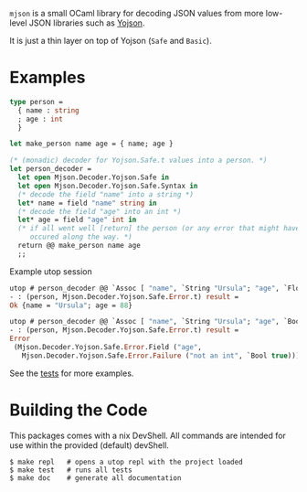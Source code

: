`mjson` is a small OCaml library for decoding JSON values from more low-level 
JSON libraries such as [Yojson](https://github.com/ocaml-community/yojson).

It is just a thin layer on top of Yojson (`Safe` and `Basic`).

# Examples

```ocaml
type person =
  { name : string
  ; age : int
  }

let make_person name age = { name; age }

(* (monadic) decoder for Yojson.Safe.t values into a person. *)
let person_decoder =
  let open Mjson.Decoder.Yojson.Safe in
  let open Mjson.Decoder.Yojson.Safe.Syntax in
  (* decode the field "name" into a string *)
  let* name = field "name" string in
  (* decode the field "age" into an int *)
  let* age = field "age" int in
  (* if all went well [return] the person (or any error that might have
     occured along the way. *)
  return @@ make_person name age
  ;;
```

Example utop session

```ocaml
utop # person_decoder @@ `Assoc [ "name", `String "Ursula"; "age", `Float 88.0];;
- : (person, Mjson.Decoder.Yojson.Safe.Error.t) result =
Ok {name = "Ursula"; age = 88}

utop # person_decoder @@ `Assoc [ "name", `String "Ursula"; "age", `Bool true];;
- : (person, Mjson.Decoder.Yojson.Safe.Error.t) result =
Error
 (Mjson.Decoder.Yojson.Safe.Error.Field ("age",
   Mjson.Decoder.Yojson.Safe.Error.Failure ("not an int", `Bool true)))


```

See the [tests](./test/decoder.ml) for more examples.

# Building the Code

This packages comes with a nix DevShell.  All commands are intended for use 
within the provided (default) devShell.

```shell
$ make repl   # opens a utop repl with the project loaded
$ make test   # runs all tests
$ make doc    # generate all documentation
```
